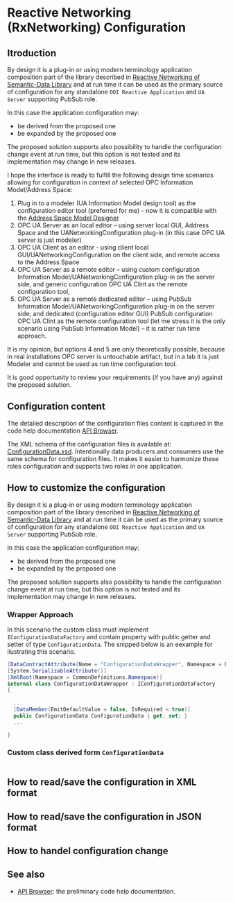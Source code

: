 # Reactive Networking (RxNetworking) Configuration

## Itroduction

By design it is a plug-in or using modern terminology application composition part of the library described in [Reactive Networking of Semantic-Data Library](../../Networking/SemanticData/README.MD#networking-of-semanticdata-library)  and at run time it can be used as the primary source of configuration for any standalone `OOI Reactive Application` and `UA Server` supporting PubSub role.

In this case the application configuration may:

* be derived from the proposed one
* be expanded by the proposed one

The proposed solution supports also possibility to handle the configuration change event at run time, but this option is not tested and its implementation may change in new releases.

I hope the interface is ready to fulfill the following design time scenarios allowing for configuration in context of selected OPC Information Model/Address Space:

1. Plug in to a modeler (UA Information Model design tool) as the configuration editor tool (preferred for me) - now it is compatible with the [Address Space Model Designer][ASMD]
2. OPC UA Server as an local editor – using server local GUI, Address Space and the UANetworkingConfiguration plug-in (in this case OPC UA server is just modeler)
3. OPC UA Client as an editor  - using client local GUI/UANetworkingConfiguration on the client side, and remote access to the Address Space
4. OPC UA Server as a remote editor – using custom configuration Information Model/UANetworkingConfiguration plug-in on the server side, and  generic configuration OPC UA Clint as the remote configuration tool,
5. OPC UA Server as a remote dedicated editor – using PubSub Information Model/UANetworkingConfiguration plug-in on the server side, and  dedicated (configuration editor GUI) PubSub configuration OPC UA Clint as the remote configuration tool (let me stress it is the only scenario using PubSub Information Model) – it is rather run time approach.

It is my opinion, but options 4 and 5 are only theoretically possible, because in real installations OPC server is untouchable artifact, but in a lab it is just Modeler and cannot be used as run time configuration tool.

It is good opportunity to review your requirements (if you have any) against the proposed solution.

## Configuration content

The detailed description of the configuration files content is captured in the code help documentation [API Browser][API Browser].

The XML schema of the configuration files is available at: [ConfigurationData.xsd](./Serialization/ConfigurationData.xsd). Intentionally data producers and consumers use the same schema for configuration files. It makes it easier to harmonize these roles configuration and supports two roles in one application.

## How to customize the configuration

By design it is a plug-in or using modern terminology application composition part of the library described in [Reactive Networking of Semantic-Data Library](../../Networking/SemanticData/README.MD#networking-of-semanticdata-library)  and at run time it can be used as the primary source of configuration for any standalone `OOI Reactive Application` and `UA Server` supporting PubSub role.

In this case the application configuration may:

* be derived from the proposed one
* be expanded by the proposed one

The proposed solution supports also possibility to handle the configuration change event at run time, but this option is not tested and its implementation may change in new releases.

### Wrapper Approach

In this scenario the custom class must implement `IConfigurationDataFactory` and contain property with public getter and setter of type `ConfigurationData`. The snipped below is an eexample for ilustrating this scenario.

```C#
[DataContractAttribute(Name = "ConfigurationDataWrapper", Namespace = Definitions.m_Namespace)]
[System.SerializableAttribute()]
[XmlRoot(Namespace = CommonDefinitions.Namespace)]
internal class ConfigurationDataWrapper : IConfigurationDataFactory
{
  
  ...  
  [DataMember(EmitDefaultValue = false, IsRequired = true)]
  public ConfigurationData ConfigurationData { get; set; }  
  ...

}
```
### Custom class derived form `ConfigurationData`

```C#

```
## How to read/save the configuration in XML format



## How to read/save the configuration in JSON format

## How to handel configuration change

## See also 

- [API Browser][API Browser]: the preliminary code help documentation.
 
[API Browser]:http://www.commsvr.com/download/OPC-UA-OOI/index.html
[ASMD]:https://github.com/mpostol/ASMD

<!--

## `IConfigurationDataFactory`

-  Static doesn't mean injected. The idea behind this interface implementation is late binding - to allow modification after deploying the main library. It requires loosely coupled parts, but now Configuration is tightly coupled in your code and Reference application. Unfortunately, we don't have proof of the concept that dependency injection is possible in this respect.
- The Configuration library depends on Logger, so it must use any functionality to inject the logger part. Now it uses ServiceLocator, but because it is tightly coupled we can use constructors to provide a logger. 
- Part of your code may be recognized as a clone of the functionality provided by the `Configuration` library, i.e. serialization. The library provides the same functionality offering `DataContractSerializer` and `JsonConvert`.  Visit the ReferenceApplication and Configuration library to get more.
- You have correctly applied the possibility to expand the base configuration by adding your stuff but using both serialization methods at the same time may be recognized as a violation of the best practice rules, this way we have >>16 versioning possibilities of the serialization stuff.

Dynamic configuration coupled with discovery functionality is an independent topic that we must discuss after collecting all ideas targeting this topic. 

Once more thanks for the comments. I will use them to improve the documentation. The work targeting this issue mpostol/OPC-UA-OOI#401 is conducted on the branch [Configuration](https://github.com/mpostol/OPC-UA-OOI/tree/Configuration)

-->
